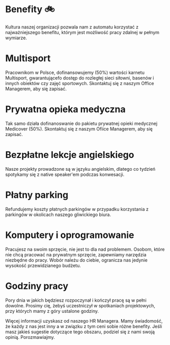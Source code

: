 # Benefity :bike:
Kultura naszej organizacji pozwala nam z automatu korzystać z najważniejszego benefitu, którym jest możliwość pracy zdalnej w pełnym wymiarze.  
# Multisport
Pracownikom w Polsce, dofinansowujemy (50%) wartości karnetu Multisport, gwarantującefo dostęp do rozległej sieci siłowni, basenów i innych obiektów czy zajęć sportowych. Skontaktuj się z naszym Office Managerem, aby się zapisać.
# Prywatna opieka medyczna
Tak samo działa dofinanoswanie do pakietu prywatnej opieki medycznej Medicover (50%). Skontaktuj się z naszym Ofiice Managerem, aby się zapisać.
# Bezpłatne lekcje angielskiego
Nasze projekty prowadzone są w języku angielskim, dlatego co tydzień spotykamy się z native speaker'em podczas konwesacji.
# Płatny parking 
Refundujemy koszty płatnych parkingów w przypadku korzystania z parkingów w okolicach naszego gliwickiego biura.
# Komputery i oprogramowanie
Pracujesz na swoim sprzęcie, nie jest to dla nad problemem. Osobom, które nie chcą pracować na prywatnym sprzęcie, zapewniamy narzędzia niezbędne do pracy. Wobór należu do ciebie, ogranicza nas jedynie wysokość przewidzianego budżetu.
# Godziny pracy
Pory dnia w jakich będziesz rozpoczynał i kończył pracę są w pełni dowolne.  Prosimy cię, żebyś uczestniczył w spotkaniach projektowych, przy których mamy z góry ustalone godziny.


Więcej informacji uzyskasz od naszego HR Managera. Mamy świadomość, że każdy z nas jest inny a w związku z tym ceni sobie różne benefity. Jeśli masz jakieś sugestie dotyczące tego obszaru, podziel się z nami swoją opinią. Porozmawiajmy.
